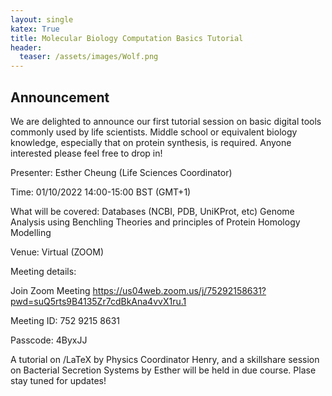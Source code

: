 ```yaml
---
layout: single
katex: True
title: Molecular Biology Computation Basics Tutorial
header:
  teaser: /assets/images/Wolf.png
---
```

## Announcement

We are delighted to announce our first tutorial session on basic digital tools commonly used by life scientists. Middle school or equivalent biology knowledge, especially that on protein synthesis, is required. Anyone interested please feel free to drop in!

Presenter: Esther Cheung (Life Sciences Coordinator)

Time: 01/10/2022 14:00-15:00 BST (GMT+1)

What will be covered:
Databases (NCBI, PDB, UniKProt, etc)
Genome Analysis using Benchling
Theories and principles of Protein Homology Modelling

Venue: Virtual (ZOOM)

Meeting details:

Join Zoom Meeting
https://us04web.zoom.us/j/75292158631?pwd=suQ5rts9B4135Zr7cdBkAna4vvX1ru.1

Meeting ID: 752 9215 8631

Passcode: 4ByxJJ

A tutorial on /LaTeX by Physics Coordinator Henry, and a skillshare session on Bacterial Secretion Systems by Esther will be held in due course. Plase stay tuned for updates!